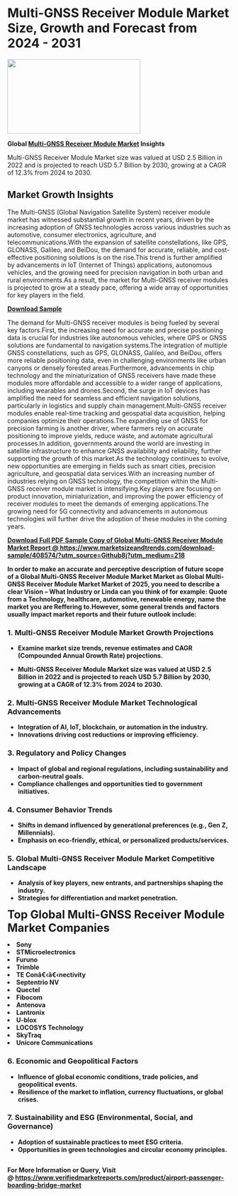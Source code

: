 <H1>Multi-GNSS Receiver Module Market Size, Growth and Forecast from 2024 - 2031</H1><img class="aligncenter size-medium wp-image-584254" src="https://thirdeyenews.in/wp-content/uploads/2024/09/Global-Market-Research-300x168.jpeg" alt="" width="300" height="168" /><p><strong>Global&nbsp;<a href="https://www.marketsizeandtrends.com/download-sample/408574/?utm_source=Github8j?utm_medium=218">Multi-GNSS Receiver Module Market</a> Insights</strong></p><p>Multi-GNSS Receiver Module Market size was valued at USD 2.5 Billion in 2022 and is projected to reach USD 5.7 Billion by 2030, growing at a CAGR of 12.3% from 2024 to 2030.</p><p><h2>Market Growth Insights</h2> <p>The Multi-GNSS (Global Navigation Satellite System) receiver module market has witnessed substantial growth in recent years, driven by the increasing adoption of GNSS technologies across various industries such as automotive, consumer electronics, agriculture, and telecommunications.With the expansion of satellite constellations, like GPS, GLONASS, Galileo, and BeiDou, the demand for accurate, reliable, and cost-effective positioning solutions is on the rise.This trend is further amplified by advancements in IoT (Internet of Things) applications, autonomous vehicles, and the growing need for precision navigation in both urban and rural environments.As a result, the market for Multi-GNSS receiver modules is projected to grow at a steady pace, offering a wide array of opportunities for key players in the field.</p> <p><strong><a href="#">Download Sample</a></strong></p> <p>The demand for Multi-GNSS receiver modules is being fueled by several key factors.First, the increasing need for accurate and precise positioning data is crucial for industries like autonomous vehicles, where GPS or GNSS solutions are fundamental to navigation systems.The integration of multiple GNSS constellations, such as GPS, GLONASS, Galileo, and BeiDou, offers more reliable positioning data, even in challenging environments like urban canyons or densely forested areas.Furthermore, advancements in chip technology and the miniaturization of GNSS receivers have made these modules more affordable and accessible to a wider range of applications, including wearables and drones.Second, the surge in IoT devices has amplified the need for seamless and efficient navigation solutions, particularly in logistics and supply chain management.Multi-GNSS receiver modules enable real-time tracking and geospatial data acquisition, helping companies optimize their operations.The expanding use of GNSS for precision farming is another driver, where farmers rely on accurate positioning to improve yields, reduce waste, and automate agricultural processes.In addition, governments around the world are investing in satellite infrastructure to enhance GNSS availability and reliability, further supporting the growth of this market.As the technology continues to evolve, new opportunities are emerging in fields such as smart cities, precision agriculture, and geospatial data services.With an increasing number of industries relying on GNSS technology, the competition within the Multi-GNSS receiver module market is intensifying.Key players are focusing on product innovation, miniaturization, and improving the power efficiency of receiver modules to meet the demands of emerging applications.The growing need for 5G connectivity and advancements in autonomous technologies will further drive the adoption of these modules in the coming years.<p><strong><a href="#"></p><p><span class=""><strong>Download Full PDF Sample Copy of Global Multi-GNSS Receiver Module Market Report</strong> @ <a href="https://www.marketsizeandtrends.com/download-sample/408574/?utm_source=Github8j?utm_medium=218" target="_blank">https://www.marketsizeandtrends.com/download-sample/408574/?utm_source=Github8j?utm_medium=218</a></span></p><p>In order to make an accurate and perceptive description of future scope of a Global&nbsp;Multi-GNSS Receiver Module Market Market as Global&nbsp;Multi-GNSS Receiver Module Market Market of 2025, you need to describe a clear Vision &ndash; What Industry or Linda can you think of for example: Quote from a Technology, healthcare, automotive, renewable energy, name the market you are Reffering to.However, some general trends and factors usually impact market reports and their future outlook include:</p><h3>1.&nbsp;<strong>Multi-GNSS Receiver Module Market Growth Projections</strong></h3><ul><li>Examine market size trends, revenue estimates and CAGR (Compounded Annual Growth Rate) projections.</li><li><p>Multi-GNSS Receiver Module Market size was valued at USD 2.5 Billion in 2022 and is projected to reach USD 5.7 Billion by 2030, growing at a CAGR of 12.3% from 2024 to 2030.</p></li></ul><h3>2.&nbsp;<strong>Multi-GNSS Receiver Module Market Technological Advancements</strong></h3><ul><li>Integration of AI, IoT, blockchain, or automation in the industry.</li><li>Innovations driving cost reductions or improving efficiency.</li></ul><h3>3.&nbsp;<strong>Regulatory and Policy Changes</strong></h3><ul><li>Impact of global and regional regulations, including sustainability and carbon-neutral goals.</li><li>Compliance challenges and opportunities tied to government initiatives.</li></ul><h3>4.&nbsp;<strong>Consumer Behavior Trends</strong></h3><ul><li>Shifts in demand influenced by generational preferences (e.g., Gen Z, Millennials).</li><li>Emphasis on eco-friendly, ethical, or personalized products/services.</li></ul><h3>5.&nbsp;<strong>Global Multi-GNSS Receiver Module Market Competitive Landscape</strong></h3><ul><li>Analysis of key players, new entrants, and partnerships shaping the industry.</li><li>Strategies for differentiation and market penetration.</li></ul><p data-pm-slice="1 1 []"><span style="color: inherit; font-family: inherit; font-size: 25px;">Top Global Multi-GNSS Receiver Module Market Companies</span></p><div class="" data-test-id=""><p><li>Sony</li><li> STMicroelectronics</li><li> Furuno</li><li> Trimble</li><li> TE Conâ€‹â€‹nectivity</li><li> Septentrio NV</li><li> Quectel</li><li> Fibocom</li><li> Antenova</li><li> Lantronix</li><li> U-blox</li><li> LOCOSYS Technology</li><li> SkyTraq</li><li> Unicore Communications</li></p></div><h3>6.&nbsp;<strong>Economic and Geopolitical Factors</strong></h3><ul><li>Influence of global economic conditions, trade policies, and geopolitical events.</li><li>Resilience of the market to inflation, currency fluctuations, or global crises.</li></ul><h3>7.&nbsp;<strong>Sustainability and ESG (Environmental, Social, and Governance)</strong></h3><ul><li>Adoption of sustainable practices to meet ESG criteria.</li><li>Opportunities in green technologies and circular economy principles.</li></ul><h2><strong style="font-size: 14px;">For More Information or Query, Visit @&nbsp;</strong><a style="background-color: #ffffff; font-size: 14px;" href="https://www.marketsizeandtrends.com/report/multi-gnss-receiver-module-market/" target="_blank">https://www.verifiedmarketreports.com/product/airport-passenger-boarding-bridge-market</a></h2>